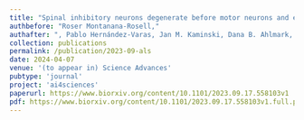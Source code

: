 ```yaml
---
title: "Spinal inhibitory neurons degenerate before motor neurons and excitatory neurons in a mouse model of ALS"
authbefore: "Roser Montanana-Rosell," 
authafter: ", Pablo Hernández-Varas, Jan M. Kaminski, Dana B. Ahlmark, Ole Kiehn, Ilary Allodi"
collection: publications
permalink: /publication/2023-09-als
date: 2024-04-07
venue: '(to appear in) Science Advances'
pubtype: 'journal'
project: 'ai4sciences'
paperurl: https://www.biorxiv.org/content/10.1101/2023.09.17.558103v1
pdf: https://www.biorxiv.org/content/10.1101/2023.09.17.558103v1.full.pdf
---
```

